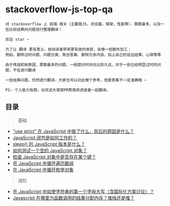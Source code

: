 # stackoverflow-js-top-qa

    对 stackoverflow 上 前端 相关（主要是JS，浏览器，框架，性能等）、票数最多、以及一些比较经典的问题进行整理翻译！
    
    欢迎 star ~
    
    为了让 翻译 更有意义，给阅读者带来更有效的收获，会做一些额外加工：
    例如，删除过时问题、问题分类、聚合答案、删除冗余内容、加上自己的验证结果、心得等等

    由于筛选机制原因，票数最多的问题，一般提问时间也比较久远，对于一些已经明显过时的问题，不在进行翻译
    
    一些经典问题，仍然进行翻译，大家也可以对此做个参考，但是答案不一定准确哦 ~

    PS: 个人能力有限，也欢迎大家提PR帮我改进或者一起翻译。

## 目录

> 基础

- [“use strict” 在 JavaScript 中做了什么，背后的原因是什么？](https://github.com/buynao/stackoverflow-js-top-qa/blob/main/contents/basic/use_strict.md)
- [JavaScript 闭包是如何工作的？](https://github.com/buynao/stackoverflow-js-top-qa/blob/main/contents/basic/closures.md)
- [sleep() 的 JavaScript 版本是什么？](https://github.com/buynao/stackoverflow-js-top-qa/blob/main/contents/basic/sleep.md)
- [如何测试一个空的 JavaScript 对象？](https://github.com/buynao/stackoverflow-js-top-qa/blob/main/contents/basic/emptyObject.md)
- [检查 JavaScript 对象中是否存在某个键？](https://github.com/buynao/stackoverflow-js-top-qa/blob/main/contents/basic/testKeyInBbject.md)
- [在 JavaScript 中循环遍历数组](https://github.com/buynao/stackoverflow-js-top-qa/blob/main/contents/basic/loopArray.md)
- [在 JavaScript 中循环枚举对象](https://github.com/buynao/stackoverflow-js-top-qa/blob/main/contents/basic/enumerateObject.md)

> 进阶

- [在 JavaScript 中如使字符串的第一个字母大写（含国际化方案讨论）？](https://github.com/buynao/stackoverflow-js-top-qa/blob/main/contents/advanced/firstStrToUppercase.md)
- [Javascript 在哪里为函数调用的结果分配内存？堆栈还是堆？](https://github.com/buynao/stackoverflow-js-top-qa/blob/main/contents/advanced/heapAndStack.md)
